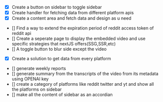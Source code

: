 - [X] Create a button on sidebar to toggle sidebar
- [X] Create handler for fetching data from different platform apis
- [X] Create a content area and fetch data and design as u need
- []  Find a way to extend the expiration period of reddit access token of reddit api 
- [] Create a seperate page to display the embedded video and use specific strategies that nextJS offers(SSG,SSR,etc)
- [] A toggle button to blur side except the video
- [X] Create a solution to get data from every platform
- [] generate weekly reports
- [] generate summary from the transcripts of the video from its metadata using OPENAI key
- [] create a category of platforms like reddit twitter and yt and show all the platforms on sidebar
- [] make all the content of sidebar as an accordian
